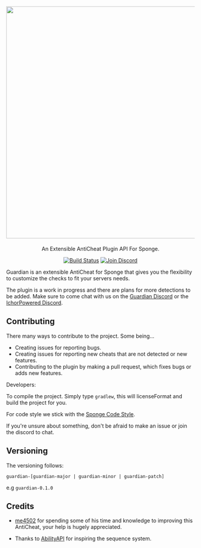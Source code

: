 <h1 align="center">
  <img src="https://forums-cdn.spongepowered.org/uploads/default/original/3X/f/9/f97c66af122e9aed4ef7387b59460778234bd690.png" width="620">
</h1>
<p align="center">An Extensible AntiCheat Plugin API For Sponge.</p>

<p align="center">
  <a href="https://travis-ci.org/ichorpowered/guardianapi"><img alt="Build Status" src="https://travis-ci.org/ichorpowered/guardianapi.svg?branch=master"></a>
  <a href="https://discord.gg/pvSFtMm"><img alt="Join Discord" src="https://img.shields.io/badge/Join-Discord-blue.svg?style=flat-square"></a>
</p>

Guardian is an extensible AntiCheat for Sponge that gives you the flexibility to customize the checks to fit your servers needs.

The plugin is a work in progress and there are plans for more detections to be added. Make sure to come chat with us on the
[Guardian Discord](https://discord.gg/pvSFtMm) or the [IchorPowered Discord](https://discord.gg/NzfKazX).

## Contributing

There many ways to contribute to the project. Some being...

- Creating issues for reporting bugs.
- Creating issues for reporting new cheats that are not detected or new features.
- Contributing to the plugin by making a pull request, which fixes bugs or adds new features.

Developers:

To compile the project. Simply type `gradlew`, this will licenseFormat and build the project
for you.

For code style we stick with the [Sponge Code Style](https://docs.spongepowered.org/master/en/contributing/implementation/codestyle.html).

If you're unsure about something, don't be afraid to make an issue or join the discord to chat.

## Versioning

The versioning follows:

`guardian-[guardian-major | guardian-minor | guardian-patch]`

e.g `guardian-0.1.0`

## Credits

 - [me4502](https://github.com/me4502) for spending some of his time and knowledge to improving this AntiCheat, your help is hugely appreciated.

 - Thanks to [AbilityAPI](https://github.com/AbilityAPI/abilityapi) for inspiring the sequence system.


